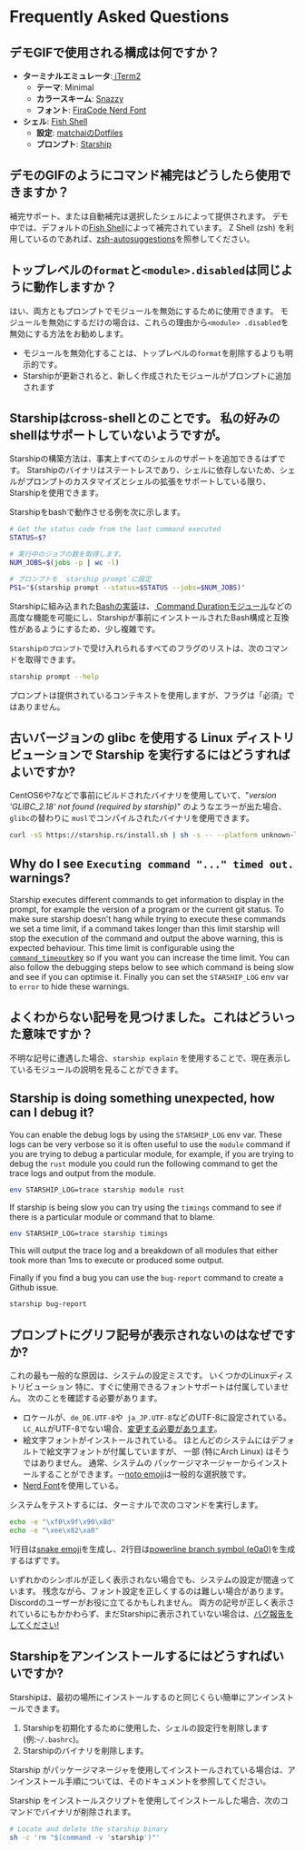 # Frequently Asked Questions

## デモGIFで使用される構成は何ですか？

- **ターミナルエミュレータ**:[ iTerm2 ](https://iterm2.com/)
  - **テーマ**: Minimal
  - **カラースキーム**: [Snazzy](https://github.com/sindresorhus/iterm2-snazzy)
  - **フォント**: [FiraCode Nerd Font](https://www.nerdfonts.com/font-downloads)
- **シェル**: [Fish Shell](https://fishshell.com/)
  - **設定**: [matchaiのDotfiles](https://github.com/matchai/dotfiles/blob/b6c6a701d0af8d145a8370288c00bb9f0648b5c2/.config/fish/config.fish)
  - **プロンプト**: [Starship](https://starship.rs/)

## デモのGIFのようにコマンド補完はどうしたら使用できますか？

補完サポート、または自動補完は選択したシェルによって提供されます。 デモ中では、デフォルトの[Fish Shell](https://fishshell.com/)によって補完されています。 Z Shell (zsh) を利用しているのであれば、[zsh-autosuggestions](https://github.com/zsh-users/zsh-autosuggestions)を照参してください。

## トップレベルの`format`と`<module>.disabled`は同じように動作しますか？

はい、両方ともプロンプトでモジュールを無効にするために使用できます。 モジュールを無効にするだけの場合は、これらの理由から` <module> .disabled `を無効にする方法をお勧めします。

- モジュールを無効化することは、トップレベルの`format`を削除するよりも明示的です。
- Starshipが更新されると、新しく作成されたモジュールがプロンプトに追加されます

## Starshipはcross-shellとのことです。 私の好みのshellはサポートしていないようですが。

Starshipの構築方法は、事実上すべてのシェルのサポートを追加できるはずです。 Starshipのバイナリはステートレスであり、シェルに依存しないため、シェルがプロンプトのカスタマイズとシェルの拡張をサポートしている限り、Starshipを使用できます。

Starshipをbashで動作させる例を次に示します。

```sh
# Get the status code from the last command executed
STATUS=$?

# 実行中のジョブの数を取得します。
NUM_JOBS=$(jobs -p | wc -l)

# プロンプトを `starship prompt`に設定
PS1="$(starship prompt --status=$STATUS --jobs=$NUM_JOBS)"
```

Starshipに組み込まれた[Bashの実装](https://github.com/starship/starship/blob/master/src/init/starship.bash)は、[ Command Durationモジュール](https://starship.rs/config/#command-duration)などの高度な機能を可能にし、Starshipが事前にインストールされたBash構成と互換性があるようにするため、少し複雑です。

`Starshipのプロンプト`で受け入れられるすべてのフラグのリストは、次のコマンドを取得できます。

```sh
starship prompt --help
```

プロンプトは提供されているコンテキストを使用しますが、フラグは「必須」ではありません。

## 古いバージョンの glibc を使用する Linux ディストリビューションで Starship を実行するにはどうすればよいですか?

CentOS6や7などで事前にビルドされたバイナリを使用していて、"_version 'GLIBC_2.18' not found (required by starship)_" のようなエラーが出た場合、`glibc`の替わりに `musl`でコンパイルされたバイナリを使用できます。

```sh
curl -sS https://starship.rs/install.sh | sh -s -- --platform unknown-linux-musl
```

## Why do I see `Executing command "..." timed out.` warnings?

Starship executes different commands to get information to display in the prompt, for example the version of a program or the current git status. To make sure starship doesn't hang while trying to execute these commands we set a time limit, if a command takes longer than this limit starship will stop the execution of the command and output the above warning, this is expected behaviour. This time limit is configurable using the [`command_timeout`key](/config/#prompt) so if you want you can increase the time limit. You can also follow the debugging steps below to see which command is being slow and see if you can optimise it. Finally you can set the `STARSHIP_LOG` env var to `error` to hide these warnings.

## よくわからない記号を見つけました。これはどういった意味ですか？

不明な記号に遭遇した場合、`starship explain` を使用することで、現在表示しているモジュールの説明を見ることができます。

## Starship is doing something unexpected, how can I debug it?

You can enable the debug logs by using the `STARSHIP_LOG` env var. These logs can be very verbose so it is often useful to use the `module` command if you are trying to debug a particular module, for example, if you are trying to debug the `rust` module you could run the following command to get the trace logs and output from the module.

```sh
env STARSHIP_LOG=trace starship module rust
```

If starship is being slow you can try using the `timings` command to see if there is a particular module or command that to blame.

```sh
env STARSHIP_LOG=trace starship timings
```

This will output the trace log and a breakdown of all modules that either took more than 1ms to execute or produced some output.

Finally if you find a bug you can use the `bug-report` command to create a Github issue.

```sh
starship bug-report
```

## プロンプトにグリフ記号が表示されないのはなぜですか?

これの最も一般的な原因は、システムの設定ミスです。 いくつかのLinuxディストリビューション 特に、すぐに使用できるフォントサポートは付属していません。 次のことを確認する必要があります。

- ロケールが、`de_DE.UTF-8`や` ja_JP.UTF-8`などのUTF-8に設定されている。 `LC_ALL`がUTF-8でない場合、[変更する必要があります](https://www.tecmint.com/set-system-locales-in-linux/)。
- 絵文字フォントがインストールされている。 ほとんどのシステムにはデフォルトで絵文字フォントが付属していますが、 一部 (特にArch Linux) はそうではありません。 通常、システムの パッケージマネージャーからインストールすることができます。--[noto emoji](https://www.google.com/get/noto/help/emoji/)は一般的な選択肢です。
- [Nerd Font](https://www.nerdfonts.com/)を使用している。

システムをテストするには、ターミナルで次のコマンドを実行します。

```sh
echo -e "\xf0\x9f\x90\x8d"
echo -e "\xee\x82\xa0"
```

1行目は[snake emoji](https://emojipedia.org/snake/)を生成し、2行目は[powerline branch symbol (e0a0)](https://github.com/ryanoasis/powerline-extra-symbols#glyphs)を生成するはずです。

いずれかのシンボルが正しく表示されない場合でも、システムの設定が間違っています。 残念ながら、フォント設定を正しくするのは難しい場合があります。 Discordのユーザーがお役に立てるかもしれません。 両方の記号が正しく表示されているにもかかわらず、まだStarshipに表示されていない場合は、[バグ報告をしてください!](https://github.com/starship/starship/issues/new/choose)

## Starshipをアンインストールするにはどうすればいいですか?

Starshipは、最初の場所にインストールするのと同じくらい簡単にアンインストールできます。

1. Starshipを初期化するために使用した、シェルの設定行を削除します (例:`~/.bashrc`)。
1. Starshipのバイナリを削除します。

Starship がパッケージマネージャを使用してインストールされている場合は、アンインストール手順については、そのドキュメントを参照してください。

Starship をインストールスクリプトを使用してインストールした場合、次のコマンドでバイナリが削除されます。

```sh
# Locate and delete the starship binary
sh -c 'rm "$(command -v 'starship')"'
```

